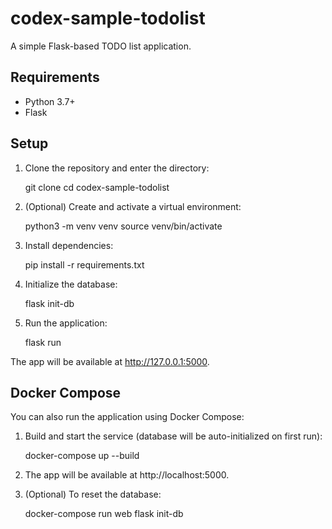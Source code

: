 # codex-sample-todolist

A simple Flask-based TODO list application.

## Requirements

- Python 3.7+
- Flask

## Setup

1. Clone the repository and enter the directory:

   git clone <repo-url>
   cd codex-sample-todolist

2. (Optional) Create and activate a virtual environment:

   python3 -m venv venv
   source venv/bin/activate

3. Install dependencies:

   pip install -r requirements.txt

4. Initialize the database:

   flask init-db

5. Run the application:

   flask run

The app will be available at http://127.0.0.1:5000.

## Docker Compose

You can also run the application using Docker Compose:

1. Build and start the service (database will be auto-initialized on first run):

   docker-compose up --build

2. The app will be available at http://localhost:5000.

3. (Optional) To reset the database:

   docker-compose run web flask init-db
